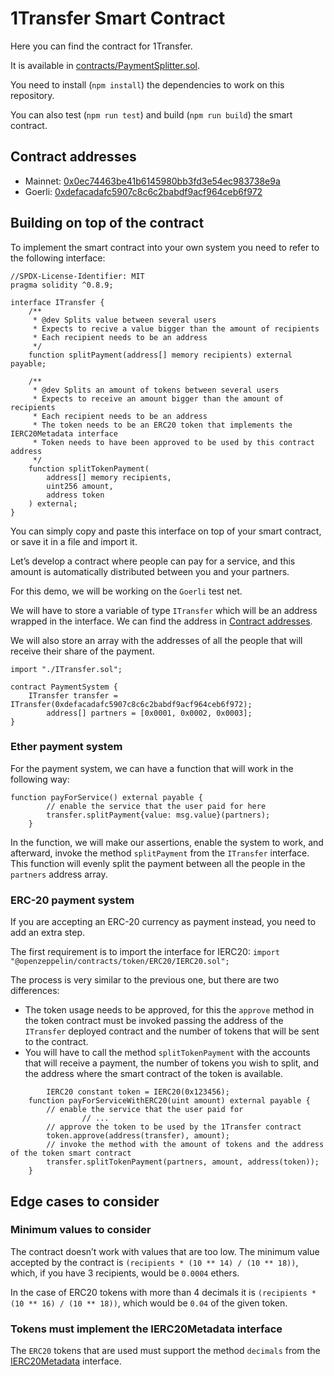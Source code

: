 # 1Transfer Smart Contract

Here you can find the contract for 1Transfer.

It is available in [contracts/PaymentSplitter.sol](contracts/PaymentSplitter.sol).

You need to install (`npm install`) the dependencies to work on this repository.

You can also test (`npm run test`) and build (`npm run build`) the smart contract.

## Contract addresses

- Mainnet: [0x0ec74463be41b6145980bb3fd3e54ec983738e9a](https://etherscan.io/address/0x0ec74463be41b6145980bb3fd3e54ec983738e9a)
- Goerli: [0xdefacadafc5907c8c6c2babdf9acf964ceb6f972](https://goerli.etherscan.io/address/0xdefacadafc5907c8c6c2babdf9acf964ceb6f972)

## Building on top of the contract

To implement the smart contract into your own system you need to refer to the following interface:

```solidity
//SPDX-License-Identifier: MIT
pragma solidity ^0.8.9;

interface ITransfer {
    /**
     * @dev Splits value between several users
     * Expects to recive a value bigger than the amount of recipients
     * Each recipient needs to be an address
     */
    function splitPayment(address[] memory recipients) external payable;

    /**
     * @dev Splits an amount of tokens between several users
     * Expects to receive an amount bigger than the amount of recipients
     * Each recipient needs to be an address
     * The token needs to be an ERC20 token that implements the IERC20Metadata interface
     * Token needs to have been approved to be used by this contract address
     */
    function splitTokenPayment(
        address[] memory recipients,
        uint256 amount,
        address token
    ) external;
}
```

You can simply copy and paste this interface on top of your smart contract, or save it in a file and import it.

Let’s develop a contract where people can pay for a service, and this amount is automatically distributed between you and your partners.

For this demo, we will be working on the `Goerli` test net. 

We will have to store a variable of type `ITransfer` which will be an address wrapped in the interface. We can find the address in [Contract addresses](#contract-addresses).

We will also store an array with the addresses of all the people that will receive their share of the payment.

```solidity
import "./ITransfer.sol";

contract PaymentSystem {
    ITransfer transfer = ITransfer(0xdefacadafc5907c8c6c2babdf9acf964ceb6f972);
		address[] partners = [0x0001, 0x0002, 0x0003];
}
```

### Ether payment system

For the payment system, we can have a function that will work in the following way:

```solidity
function payForService() external payable {
        // enable the service that the user paid for here
        transfer.splitPayment{value: msg.value}(partners);
    }
```

In the function, we will make our assertions, enable the system to work, and afterward, invoke the method `splitPayment` from the `ITransfer` interface. This function will evenly split the payment between all the people in the `partners` address array.

### ERC-20 payment system

If you are accepting an ERC-20 currency as payment instead, you need to add an extra step.

The first requirement is to import the interface for IERC20: `import "@openzeppelin/contracts/token/ERC20/IERC20.sol";`

The process is very similar to the previous one, but there are two differences:

- The token usage needs to be approved, for this the `approve` method in the token contract must be invoked passing the address of the `ITransfer` deployed contract and the number of tokens that will be sent to the contract.
- You will have to call the method `splitTokenPayment` with the accounts that will receive a payment, the number of tokens you wish to split, and the address where the smart contract of the token is available.

```solidity
		IERC20 constant token = IERC20(0x123456);
    function payForServiceWithERC20(uint amount) external payable {
        // enable the service that the user paid for 
				// ...
        // approve the token to be used by the 1Transfer contract
        token.approve(address(transfer), amount);
        // invoke the method with the amount of tokens and the address of the token smart contract
        transfer.splitTokenPayment(partners, amount, address(token));
    }
```

## Edge cases to consider

### Minimum values to consider

The contract doesn’t work with values that are too low. The minimum value accepted by the contract is `(recipients * (10 ** 14) / (10 ** 18))`, which, if you have 3 recipients, would be `0.0004` ethers.

In the case of ERC20 tokens with more than 4 decimals it is `(recipients * (10 ** 16) / (10 ** 18))`, which would be `0.04` of the given token.

### Tokens must implement the IERC20Metadata interface

The `ERC20` tokens that are used must support the method `decimals` from the [IERC20Metadata](https://github.com/OpenZeppelin/openzeppelin-contracts/blob/master/contracts/token/ERC20/extensions/IERC20Metadata.sol) interface.
